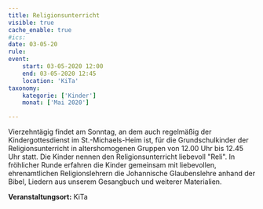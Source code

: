```yaml
---
title: Religionsunterricht
visible: true
cache_enable: true
#ics: 
date: 03-05-20
rule: 
event:
	start: 03-05-2020 12:00
	end: 03-05-2020 12:45
	location: 'KiTa'
taxonomy:
	kategorie: ['Kinder']
	monat: ['Mai 2020']

---
```

Vierzehntägig findet am Sonntag, an dem auch regelmäßig der Kindergottesdienst im St.-Michaels-Heim ist, für die Grundschulkinder der Religionsunterricht in altershomogenen Gruppen von 12.00 Uhr bis 12.45 Uhr statt. Die Kinder nennen den Religionsunterricht liebevoll "Reli". In fröhlicher Runde erfahren die Kinder gemeinsam mit liebevollen, ehrenamtlichen Religionslehrern die Johannische Glaubenslehre anhand der Bibel, Liedern aus unserem Gesangbuch und weiterer Materialien.



**Veranstaltungsort:** KiTa

